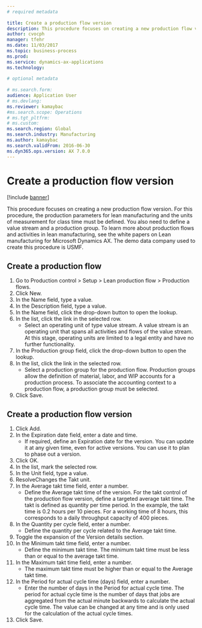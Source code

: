 ```yaml
--- 
# required metadata 
 
title: Create a production flow version
description: This procedure focuses on creating a new production flow version. 
author: cvocph
manager: tfehr 
ms.date: 11/03/2017
ms.topic: business-process 
ms.prod:  
ms.service: dynamics-ax-applications 
ms.technology:  
 
# optional metadata 
 
# ms.search.form:   
audience: Application User 
# ms.devlang:  
ms.reviewer: kamaybac
#ms.search.scope: Operations 
# ms.tgt_pltfrm:  
# ms.custom:  
ms.search.region: Global
ms.search.industry: Manufacturing
ms.author: kamaybac
ms.search.validFrom: 2016-06-30 
ms.dyn365.ops.version: AX 7.0.0 
---
```

# Create a production flow version

[!include [banner](../../includes/banner.md)]

This procedure focuses on creating a new production flow version. For this procedure, the production parameters for lean manufacturing and the units of measurement for class time must be defined. You also need to define a value stream and a production group. To learn more about production flows and activities in lean manufacturing, see the white papers on Lean manufacturing for Microsoft Dynamics AX. The demo data company used to create this procedure is USMF.


## Create a production flow
1. Go to Production control > Setup > Lean production flow > Production flows.
2. Click New.
3. In the Name field, type a value.
4. In the Description field, type a value.
5. In the Name field, click the drop-down button to open the lookup.
6. In the list, click the link in the selected row.
    * Select an operating unit of type value stream. A value stream is an operating unit that spans all activities and flows of the value stream. At this stage, operating units are limited to a legal entity and have no further functionality.  
7. In the Production group field, click the drop-down button to open the lookup.
8. In the list, click the link in the selected row.
    * Select a production group for the production flow. Production groups allow the definition of material, labor, and WIP accounts for a production process. To associate the accounting context to a production flow, a production group must be selected.  
9. Click Save.

## Create a production flow version
1. Click Add.
2. In the Expiration date field, enter a date and time.
    * If required, define an Expiration date for the version. You can update it at any given time, even for active versions. You can use it to plan to phase out a version.  
3. Click OK.
4. In the list, mark the selected row.
5. In the Unit field, type a value.
6. ResolveChanges the Takt unit.
7. In the Average takt time field, enter a number.
    * Define the Average takt time of the version. For the takt control of the production flow version, define a targeted average takt time. The takt is defined as quantity per time period. In the example, the takt time is 0.2 hours per 10 pieces. For a working time of 8 hours, this corresponds to a daily throughput capacity of 400 pieces.  
8. In the Quantity per cycle field, enter a number.
    * Define the quantity per cycle related to the Average takt time.  
9. Toggle the expansion of the Version details section.
10. In the Minimum takt time field, enter a number.
    * Define the minimum takt time. The minimum takt time must be less than or equal to the average takt time.  
11. In the Maximum takt time field, enter a number.
    * The maximum takt time must be higher than or equal to the Average takt time.  
12. In the Period for actual cycle time (days) field, enter a number.
    * Enter the number of days in the Period for actual cycle time. The period for actual cycle time is the number of days that jobs are aggregated from the actual minute backwards to calculate the actual cycle time. The value can be changed at any time and is only used for the calculation of the actual cycle times.  
13. Click Save.

